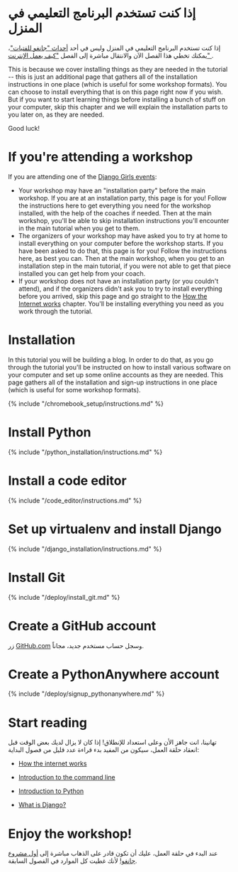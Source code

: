 # إذا كنت تستخدم البرنامج التعليمي في المنزل

إذا كنت تستخدم البرنامج التعليمي في المنزل وليس في أحد [أحداث "جانغو للفتيات"](https://djangogirls.org/events/)، يمكنك تخطي هذا الفصل الآن والانتقال مباشرة إلى الفصل ["كيف يعمل الإنترنت" ](../how_the_internet_works/README.md).

This is because we cover installing things as they are needed in the tutorial -- this is just an additional page that gathers all of the installation instructions in one place (which is useful for some workshop formats). You can choose to install everything that is on this page right now if you wish. But if you want to start learning things before installing a bunch of stuff on your computer, skip this chapter and we will explain the installation parts to you later on, as they are needed.

Good luck!

# If you're attending a workshop

If you are attending one of the [Django Girls events](https://djangogirls.org/events/):

* Your workshop may have an "installation party" before the main workshop. If you are at an installation party, this page is for you! Follow the instructions here to get everything you need for the workshop installed, with the help of the coaches if needed. Then at the main workshop, you'll be able to skip installation instructions you'll encounter in the main tutorial when you get to them.
* The organizers of your workshop may have asked you to try at home to install everything on your computer before the workshop starts. If you have been asked to do that, this page is for you! Follow the instructions here, as best you can. Then at the main workshop, when you get to an installation step in the main tutorial, if you were not able to get that piece installed you can get help from your coach.
* If your workshop does not have an installation party (or you couldn't attend), and if the organizers didn't ask you to try to install everything before you arrived, skip this page and go straight to the [How the Internet works](../how_the_internet_works/README.md) chapter. You'll be installing everything you need as you work through the tutorial.

# Installation

In this tutorial you will be building a blog. In order to do that, as you go through the tutorial you'll be instructed on how to install various software on your computer and set up some online accounts as they are needed. This page gathers all of the installation and sign-up instructions in one place (which is useful for some workshop formats).

<!--sec data-title="Chromebook setup (if you're using one)"
data-id="chromebook_setup" data-collapse=true ces--> {% include "/chromebook_setup/instructions.md" %} 

<!--endsec-->

# Install Python

{% include "/python_installation/instructions.md" %}

# Install a code editor

{% include "/code_editor/instructions.md" %}

# Set up virtualenv and install Django

{% include "/django_installation/instructions.md" %}

# Install Git

{% include "/deploy/install_git.md" %}

# Create a GitHub account

زر [GitHub.com](https://www.github.com) وسجل حساب مستخدم جديد، مجاناً.

# Create a PythonAnywhere account

{% include "/deploy/signup_pythonanywhere.md" %}

# Start reading

تهانينا، انت جاهز الأن وعلى استعداد للإنطلاق! إذا كان لا يزال لديك بعض الوقت قبل انعقاد حلقة العمل، سيكون من المفيد بدء قراءة عدد قليل من فصول البداية:

* [How the internet works](../how_the_internet_works/README.md)

* [Introduction to the command line](../intro_to_command_line/README.md)

* [Introduction to Python](../python_introduction/README.md)

* [What is Django?](../django/README.md)

# Enjoy the workshop!

عند البدء في حلقة العمل، عليك أن تكون قادر على الذهاب مباشرة إلى [أول مشروع جانغو!](../django_start_project/README.md) لأنك غطيت كل الموارد في الفصول السابقة.